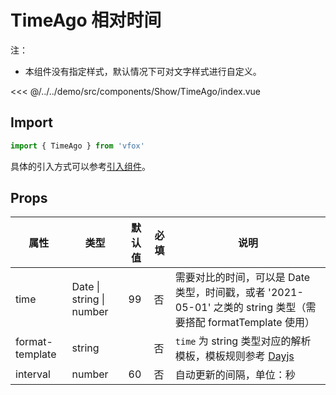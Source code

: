 # TimeAgo 相对时间

注：

- 本组件没有指定样式，默认情况下可对文字样式进行自定义。

<CodeDemo name="TimeAgo">

<<< @/../../demo/src/components/Show/TimeAgo/index.vue

</CodeDemo>

## Import

```js
import { TimeAgo } from 'vfox'
```

具体的引入方式可以参考[引入组件](../guide/import.md)。

## Props

| 属性            | 类型                     | 默认值 | 必填 | 说明                                                                                                                                   |
| --------------- | ------------------------ | ------ | ---- | -------------------------------------------------------------------------------------------------------------------------------------- |
| time            | Date \| string \| number | 99     | 否   | 需要对比的时间，可以是 Date 类型，时间戳，或者 '2021-05-01' 之类的 string 类型（需要搭配 formatTemplate 使用）                         |
| format-template | string                   |        | 否   | `time` 为 string 类型对应的解析模板，模板规则参考 [Dayjs](https://dayjs.fenxianglu.cn/category/parse.html#%E5%AD%97%E7%AC%A6%E4%B8%B2) |
| interval        | number                   | 60     | 否   | 自动更新的间隔，单位：秒                                                                                                               |

